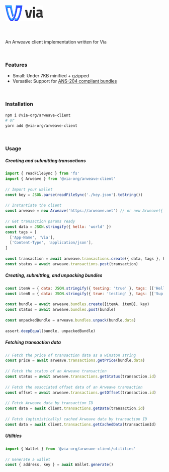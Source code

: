 # <a href='https://via.dev'><img src='logo.png' height='50' alt='Redux Logo' aria-label='redux.js.org' /></a>

<br>

An Arweave client implementation written for Via

<br>

### Features

- Small: Under 7KB minified + gzipped
- Versatile: Support for [ANS-204 compliant bundles](https://github.com/ArweaveTeam/arweave-standards/blob/master/ans/ANS-104.md)

<br>

### Installation

```sh
npm i @via-org/arweave-client
# or
yarn add @via-org/arweave-client
```

<br>

### Usage

##### Creating and submitting transactions

```js
import { readFileSync } from 'fs'
import { Arweave } from '@via-org/arweave-client'

// Import your wallet
const key = JSON.parse(readFileSync('./key.json').toString())

// Instantiate the client
const arweave = new Arweave('https://arweave.net') // or new Arweave({ protocol: 'https', host: 'arweave.net' })

// Get transaction params ready
const data = JSON.stringify({ hello: 'world' })
const tags = [
  ['App-Name', 'Via'],
  ['Content-Type', 'application/json'],
]

const transaction = await arweave.transactions.create({ data, tags }, key)
const status = await arweave.transactions.post(transaction)
```

##### Creating, submitting, and unpacking bundles

```js
const itemA = { data: JSON.stringify({ testing: 'true' }, tags: [['Hello', 'World']])
const itemB = { data: JSON.stringify({ true: 'testing' }, tags: [['Sup', 'Earth']])

const bundle = await arweave.bundles.create([itemA, itemB], key)
const status = await arweave.bundles.post(bundle)

const unpackedBundle = arweave.bundles.unpack(bundle.data)

assert.deepEqual(bundle, unpackedBundle)
```

##### Fetching transaction data

```js
// Fetch the price of transaction data as a winston string
const price = await arweave.transactions.getPrice(bundle.data)

// Fetch the status of an Arweave transaction
const status = await arweave.transactions.getStatus(transaction.id)

// Fetch the associated offset data of an Arweave transaction
const offset = await arweave.transactions.getOffset(transaction.id)

// Fetch Arweave data by transaction ID
const data = await client.transactions.getData(transaction.id)

// Fetch (optimistically) cached Arweave data by transaction ID
const data = await client.transactions.getCachedData(transactionId)
```

##### Utilities

```js
import { Wallet } from '@via-org/arweave-client/utilities'

// Generate a wallet
const { address, key } = await Wallet.generate()
```
